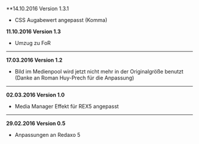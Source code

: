 **14.10.2016 Version 1.3.1

- CSS Augabewert angepasst (Komma)

**11.10.2016 Version 1.3**

- Umzug zu FoR

___

**17.03.2016 Version 1.2**

- Bild im Medienpool wird jetzt nicht mehr in der Originalgröße benutzt
  (Danke an Roman Huy-Prech für die Anpassung)

___

**02.03.2016 Version 1.0**

- Media Manager Effekt für REX5 angepasst

___


**29.02.2016 Version 0.5**

- Anpassungen an Redaxo 5

